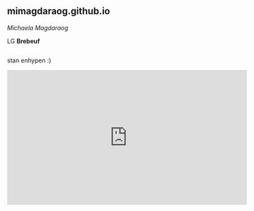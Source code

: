 ## mimagdaraog.github.io
*Michaela Magdaraog*

LG **Brebeuf**

![]()

stan enhypen :)
<iframe width="560" height="315" src="https://www.youtube.com/embed/JQ-2sk2ELJI" title="YouTube video player" frameborder="0" allow="accelerometer; autoplay; clipboard-write; encrypted-media; gyroscope; picture-in-picture; web-share" allowfullscreen></iframe>
